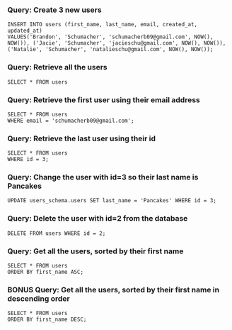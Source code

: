 ### Query: Create 3 new users
```
INSERT INTO users (first_name, last_name, email, created_at, updated_at)
VALUES('Brandon', 'Schumacher', 'schumacherb09@gmail.com', NOW(), NOW()), ('Jacie', 'Schumacher', 'jacieschu@gmail.com', NOW(), NOW()), ('Natalie', 'Schumacher', 'natalieschu@gmail.com', NOW(), NOW());
```

### Query: Retrieve all the users
```
SELECT * FROM users
```

### Query: Retrieve the first user using their email address
```
SELECT * FROM users
WHERE email = 'schumacherb09@gmail.com';
```

### Query: Retrieve the last user using their id
```
SELECT * FROM users
WHERE id = 3;
```

### Query: Change the user with id=3 so their last name is Pancakes
```
UPDATE users_schema.users SET last_name = 'Pancakes' WHERE id = 3;
```

### Query: Delete the user with id=2 from the database
```
DELETE FROM users WHERE id = 2;
```

### Query: Get all the users, sorted by their first name
```
SELECT * FROM users
ORDER BY first_name ASC;
```

### BONUS Query: Get all the users, sorted by their first name in descending order
```
SELECT * FROM users
ORDER BY first_name DESC;
```